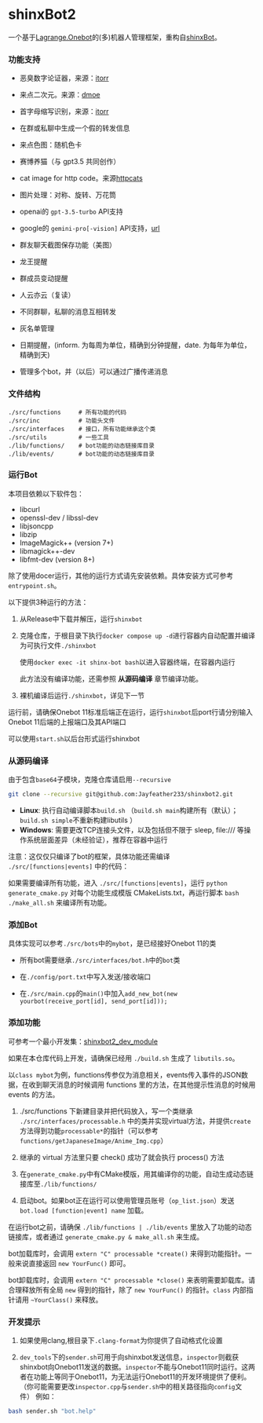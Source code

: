 # shinxBot2

一个基于[Lagrange.Onebot](https://github.com/LagrangeDev/Lagrange.Core)的(多)机器人管理框架，重构自[shinxBot](https://github.com/Jayfeather233/shinxBot)。

### 功能支持

- 恶臭数字论证器，来源：[itorr](https://github.com/itorr/homo)

- 来点二次元。来源：[dmoe](https://www.dmoe.cc)

- 首字母缩写识别，来源：[itorr](https://github.com/itorr/nbnhhsh)

- 在群或私聊中生成一个假的转发信息

- 来点色图：随机色卡

- 赛博养猫（与 gpt3.5 共同创作）

- cat image for http code。来源[httpcats](https://httpcats.com/)

- 图片处理：对称、旋转、万花筒

- openai的 `gpt-3.5-turbo` API支持

- google的 `gemini-pro[-vision]` API支持，[url](https://ai.google.dev/docs)

- 群友聊天截图保存功能（美图）

- 龙王提醒

- 群成员变动提醒

- 人云亦云（复读）

- 不同群聊，私聊的消息互相转发

- 灰名单管理

- 日期提醒，(inform. 为每周为单位，精确到分钟提醒，date. 为每年为单位，精确到天)

- 管理多个bot，并（以后）可以通过广播传递消息

### 文件结构

````
./src/functions		# 所有功能的代码
./src/inc			# 功能头文件
./src/interfaces	# 接口，所有功能继承这个类
./src/utils			# 一些工具
./lib/functions/	# bot功能的动态链接库目录
./lib/events/ 		# bot功能的动态链接库目录
````

### 运行Bot

本项目依赖以下软件包：

- libcurl
- openssl-dev / libssl-dev
- libjsoncpp
- libzip
- ImageMagick++ (version 7+)
- libmagick++-dev
- libfmt-dev (version 8+)

除了使用docer运行，其他的运行方式请先安装依赖。具体安装方式可参考`entrypoint.sh`。

以下提供3种运行的方法：

1. 从Release中下载并解压，运行`shinxbot`

2. 克隆仓库，于根目录下执行`docker compose up -d`进行容器内自动配置并编译为可执行文件`./shinxbot`

   使用`docker exec -it shinx-bot bash`以进入容器终端，在容器内运行
   
   此方法没有编译功能，还需参照 **从源码编译** 章节编译功能。

3. 裸机编译后运行`./shinxbot`，详见下一节

运行前，请确保Onebot 11标准后端正在运行，运行`shinxbot`后port行请分别输入Onebot 11后端的上报端口及其API端口

可以使用`start.sh`以后台形式运行shinxbot

### 从源码编译

由于包含`base64`子模块，克隆仓库请启用`--recursive`

```sh
git clone --recursive git@github.com:Jayfeather233/shinxbot2.git
```

- **Linux**: 执行自动编译脚本`build.sh` （`build.sh main`构建所有（默认）；`build.sh simple`不重新构建libutils ）
- **Windows**: 需要更改TCP连接头文件，以及包括但不限于 sleep, file:/// 等操作系统层面差异（未经验证），推荐在容器中运行

注意：这仅仅只编译了bot的框架，具体功能还需编译 `./src/[functions|events]` 中的代码：

如果需要编译所有功能，进入 `./src/[functions|events]`，运行 `python generate_cmake.py` 对每个功能生成模版 CMakeLists.txt，再运行脚本 `bash ./make_all.sh` 来编译所有功能。

### 添加Bot

具体实现可以参考`./src/bots`中的`mybot`，是已经接好Onebot 11的类

- 所有bot需要继承`./src/interfaces/bot.h`中的`bot`类

- 在`./config/port.txt`中写入发送/接收端口
- 在`./src/main.cpp`的`main()`中加入`add_new_bot(new yourbot(receive_port[id], send_port[id]));`

### 添加功能

可参考一个最小开发集：[shinxbot2_dev_module](https://github.com/Jayfeather233/shinxbot2_dev_module)

如果在本仓库代码上开发，请确保已经用 `./build.sh` 生成了 `libutils.so`。

以`class mybot`为例，functions传参仅为消息相关，events传入事件的JSON数据，在收到聊天消息的时候调用 functions 里的方法，在其他提示性消息的时候用 events 的方法。

1. ./src/functions 下新建目录并把代码放入，写一个类继承 `./src/interfaces/processable.h` 中的类并实现virtual方法，并提供`create`方法得到功能`processable*`的指针（可以参考`functions/getJapaneseImage/Anime_Img.cpp`）

2. 继承的 virtual 方法里只要 check() 成功了就会执行 process() 方法

3. 在`generate_cmake.py`中有CMake模版，用其编译你的功能，自动生成动态链接库至`./lib/functions/`

4. 启动bot。如果bot正在运行可以使用管理员账号（`op_list.json`）发送`bot.load [function|event] name` 加载。

在运行bot之前，请确保 `./lib/functions | ./lib/events` 里放入了功能的动态链接库，或者通过 `generate_cmake.py & make_all.sh` 来生成。

bot加载库时，会调用 `extern "C" processable *create()` 来得到功能指针。一般来说直接返回 `new YourFunc()` 即可。

bot卸载库时，会调用 `extern "C" processable *close()` 来表明需要卸载库。请合理释放所有全局 `new` 得到的指针，除了 `new YourFunc()` 的指针。`class` 内部指针请用 `~YourClass()` 来释放。

### 开发提示

1. 如果使用clang,根目录下`.clang-format`为你提供了自动格式化设置

2. `dev_tools`下的`sender.sh`可用于向shinxbot发送信息，`inspector`则截获shinxbot向Onebot11发送的数据。`inspector`不能与Onebot11同时运行。这两者在功能上等同于Onebot11，为无法运行Onebot11的开发环境提供了便利。（你可能需要更改`inspector.cpp`与`sender.sh`中的相关路径指向`config`文件）
   例如：

```bash
bash sender.sh "bot.help"
```